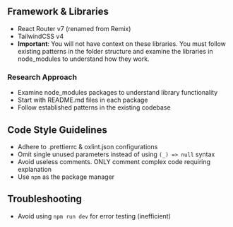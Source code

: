 ## Framework & Libraries
- React Router v7 (renamed from Remix)
- TailwindCSS v4
- **Important**: You will not have context on these libraries. You must follow existing patterns in the folder structure and examine the libraries in node_modules to understand how they work.

### Research Approach
- Examine node_modules packages to understand library functionality
- Start with README.md files in each package
- Follow established patterns in the existing codebase

## Code Style Guidelines
- Adhere to .prettierrc & oxlint.json configurations
- Omit single unused parameters instead of using `(_) => null` syntax
- Avoid useless comments. ONLY comment complex code requiring explanation
- Use `npm` as the package manager

## Troubleshooting
- Avoid using `npm run dev` for error testing (inefficient)
